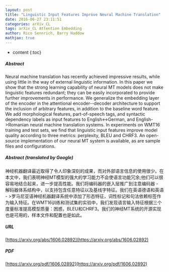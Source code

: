 ```yaml
---
layout: post
title: "Linguistic Input Features Improve Neural Machine Translation"
date: 2016-06-27 23:11:51
categories: arXiv_CL
tags: arXiv_CL Attention Embedding
author: Rico Sennrich, Barry Haddow
mathjax: true
---
```


* content
{:toc}

##### Abstract
Neural machine translation has recently achieved impressive results, while using little in the way of external linguistic information. In this paper we show that the strong learning capability of neural MT models does not make linguistic features redundant; they can be easily incorporated to provide further improvements in performance. We generalize the embedding layer of the encoder in the attentional encoder--decoder architecture to support the inclusion of arbitrary features, in addition to the baseline word feature. We add morphological features, part-of-speech tags, and syntactic dependency labels as input features to English<->German, and English->Romanian neural machine translation systems. In experiments on WMT16 training and test sets, we find that linguistic input features improve model quality according to three metrics: perplexity, BLEU and CHRF3. An open-source implementation of our neural MT system is available, as are sample files and configurations.

##### Abstract (translated by Google)
神经机器翻译最近取得了令人印象深刻的成果，而对外部语言信息的使用很少。在本文中，我们表明神经MT模型的强大的学习能力不会使语言功能冗余;他们可以很容易地结合起来，进一步提高性能。我们将编码器的嵌入层推广到注意编码器 - 解码器体系结构中，以支持包含任意特征以及基线字特征。我们在英语德语和英语 - >罗马尼亚语神经机器翻译系统中添加了形态特征，词性标记和句法依赖标签作为输入特征。在WMT16训练和测试集的实验中，我们发现语言输入特征根据三个度量标准提高模型质量：困惑，BLEU和CHRF3。我们的神经MT系统的开源实现也是可用的，样本文件和配置也是如此。

##### URL
[https://arxiv.org/abs/1606.02892](https://arxiv.org/abs/1606.02892)

##### PDF
[https://arxiv.org/pdf/1606.02892](https://arxiv.org/pdf/1606.02892)

